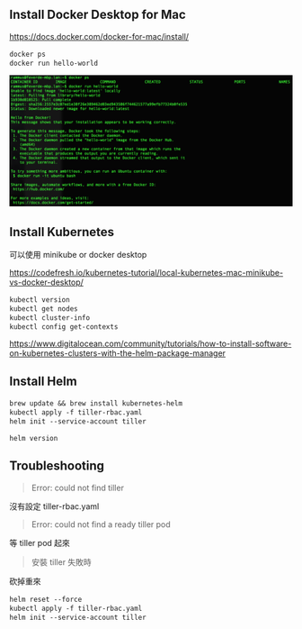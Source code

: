 ## Install Docker Desktop for Mac
https://docs.docker.com/docker-for-mac/install/

```
docker ps
docker run hello-world
```

![docker-ps](https://github.com/RammusXu/k8s-workshop/blob/master/1-setup-environments/docker-ps.png?raw=true)


## Install Kubernetes
可以使用 minikube or docker desktop

https://codefresh.io/kubernetes-tutorial/local-kubernetes-mac-minikube-vs-docker-desktop/

```
kubectl version
kubectl get nodes
kubectl cluster-info
kubectl config get-contexts

```

https://www.digitalocean.com/community/tutorials/how-to-install-software-on-kubernetes-clusters-with-the-helm-package-manager

## Install Helm
```
brew update && brew install kubernetes-helm
kubectl apply -f tiller-rbac.yaml
helm init --service-account tiller
```

```
helm version
```


## Troubleshooting
> Error: could not find tiller

沒有設定 tiller-rbac.yaml

> Error: could not find a ready tiller pod

等 tiller pod 起來

> 安裝 tiller 失敗時

砍掉重來
```
helm reset --force
kubectl apply -f tiller-rbac.yaml
helm init --service-account tiller
```
